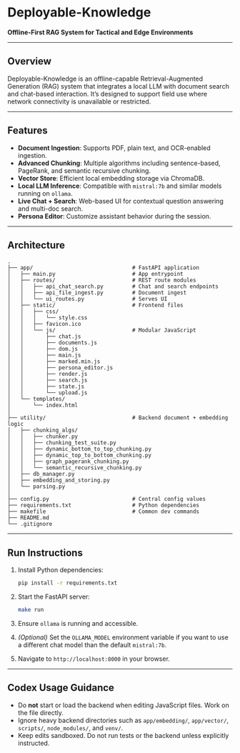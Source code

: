 # Deployable-Knowledge

**Offline-First RAG System for Tactical and Edge Environments**

---

## Overview

Deployable-Knowledge is an offline-capable Retrieval-Augmented Generation (RAG) system that integrates a local LLM with document search and chat-based interaction. It’s designed to support field use where network connectivity is unavailable or restricted.

---

## Features

- **Document Ingestion**: Supports PDF, plain text, and OCR-enabled ingestion.
- **Advanced Chunking**: Multiple algorithms including sentence-based, PageRank, and semantic recursive chunking.
- **Vector Store**: Efficient local embedding storage via ChromaDB.
- **Local LLM Inference**: Compatible with `mistral:7b` and similar models running on `ollama`.
- **Live Chat + Search**: Web-based UI for contextual question answering and multi-doc search.
- **Persona Editor**: Customize assistant behavior during the session.

---

## Architecture

```text
.
├── app/                               # FastAPI application
│   ├── main.py                        # App entrypoint
│   ├── routes/                        # REST route modules
│   │   ├── api_chat_search.py         # Chat and search endpoints
│   │   ├── api_file_ingest.py         # Document ingest
│   │   └── ui_routes.py               # Serves UI
│   ├── static/                        # Frontend files
│   │   ├── css/
│   │   │   └── style.css
│   │   ├── favicon.ico
│   │   └── js/                        # Modular JavaScript
│   │       ├── chat.js
│   │       ├── documents.js
│   │       ├── dom.js
│   │       ├── main.js
│   │       ├── marked.min.js
│   │       ├── persona_editor.js
│   │       ├── render.js
│   │       ├── search.js
│   │       ├── state.js
│   │       └── upload.js
│   └── templates/
│       └── index.html
│
├── utility/                           # Backend document + embedding logic
│   ├── chunking_algs/
│   │   ├── chunker.py
│   │   ├── chunking_test_suite.py
│   │   ├── dynamic_bottom_to_top_chunking.py
│   │   ├── dynamic_top_to_bottom_chunking.py
│   │   ├── graph_pagerank_chunking.py
│   │   └── semantic_recursive_chunking.py
│   ├── db_manager.py
│   ├── embedding_and_storing.py
│   └── parsing.py
│
├── config.py                          # Central config values
├── requirements.txt                   # Python dependencies
├── makefile                           # Common dev commands
├── README.md
└── .gitignore
```

---

## Run Instructions

1. Install Python dependencies:

   ```bash
   pip install -r requirements.txt
   ```

2. Start the FastAPI server:

   ```bash
   make run
   ```

3. Ensure `ollama` is running and accessible.

4. *(Optional)* Set the `OLLAMA_MODEL` environment variable if you want to use a
   different chat model than the default `mistral:7b`.

5. Navigate to `http://localhost:8000` in your browser.

---

## Codex Usage Guidance

- Do **not** start or load the backend when editing JavaScript files. Work on the file directly.
- Ignore heavy backend directories such as `app/embedding/`, `app/vector/`, `scripts/`, `node_modules/`, and `venv/`.
- Keep edits sandboxed. Do not run tests or the backend unless explicitly instructed.
